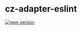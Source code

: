 # cz-adapter-eslint

[![npm version][npm-img]][npm-url]

[npm-url]: https://www.npmjs.com/package/cz-adapter-eslint

[npm-img]: https://img.shields.io/npm/v/cz-adapter-eslint.svg?style=flat-square
